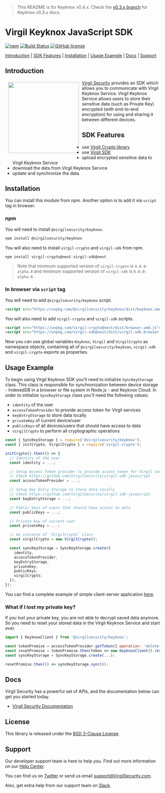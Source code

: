 > This README is for Keyknox v0.4.x. Check the [v0.3.x branch](https://github.com/VirgilSecurity/virgil-keyknox-javascript/tree/v0.3.x) for Keyknox v0.3.x docs.

# Virgil Keyknox JavaScript SDK

[![npm](https://img.shields.io/npm/v/@virgilsecurity/keyknox.svg)](https://www.npmjs.com/package/@virgilsecurity/keyknox)
[![Build Status](https://img.shields.io/travis/VirgilSecurity/virgil-keyknox-javascript.svg)](https://travis-ci.org/VirgilSecurity/virgil-keyknox-javascript)
[![GitHub license](https://img.shields.io/badge/license-BSD%203--Clause-blue.svg)](https://github.com/VirgilSecurity/virgil-keyknox-javascript/blob/master/LICENSE)

[Introduction](#introduction) | [SDK Features](#sdk-features) | [Installation](#installation) | [Usage Example](#usage-example) | [Docs](#docs) | [Support](#support)

## Introduction
<a href="https://developer.virgilsecurity.com/docs"><img width="230px" src="https://cdn.virgilsecurity.com/assets/images/github/logos/virgil-logo-red.png" align="left" hspace="10" vspace="6"></a>[Virgil Security](https://virgilsecurity.com) provides an SDK which allows you to communicate with Virgil Keyknox Service.
Virgil Keyknox Service allows users to store their sensitive data (such as Private Key) encrypted (with end-to-end encryption) for using and sharing it between different devices.

## SDK Features
- use [Virgil Crypto library](https://github.com/VirgilSecurity/virgil-crypto-javascript)
- use [Virgil SDK](https://github.com/VirgilSecurity/virgil-sdk-javascript)
- upload encrypted sensitive data to Virgil Keyknox Service
- download the data from Virgil Keyknox Service
- update and synchronize the data

## Installation
You can install this module from npm. Another option is to add it via `script` tag in browser.

### npm
You will need to install `@virgilsecurity/keyknox`.
```sh
npm install @virgilsecurity/keyknox
```

You will also need to install `virgil-crypto` and `virgil-sdk` from npm.
```sh
npm install virgil-crypto@next virgil-sdk@next
```
> Note that minimum supported version of `virgil-crypto` is `4.0.0-alpha.0` and minimum supported version of `virgil-sdk` is `6.0.0-alpha.0`.

### In browser via `script` tag
You will need to add `@virgilsecurity/keyknox` script.
```html
<script src="https://unpkg.com/@virgilsecurity/keyknox/dist/keyknox.umd.js"></script>
```

You will also need to add `virgil-crypto` and `virgil-sdk` scripts.
```html
<script src="https://unpkg.com/virgil-crypto@next/dist/browser.umd.js"></script>
<script src="https://unpkg.com/virgil-sdk@next/dist/virgil-sdk.browser.umd.js"></script>
```

Now you can use global variables `Keyknox`, `Virgil` and `VirgilCrypto` as namespace objects, containing all of `@virgilsecurity/keyknox`, `virgil-sdk` and `virgil-crypto` exports as properties.

## Usage Example
To begin using Virgil Keyknox SDK you'll need to initialize `SyncKeyStorage` class. This class is responsible for synchronization between device storage - IndexedDB in a browser or file system in Node.js - and Keyknox Cloud. In order to initialize `SyncKeyStorage` class you'll need the following values:
- `identity` of the user
- `accessTokenProvider` to provide access token for Virgil services
- `keyEntryStorage` to store data locally
- `privateKey` of current device/user
- `publicKeys` of all devices/users that should have access to data
- `virgilCrypto` to perform all cryptographic operations

```js
const { SyncKeyStorage } = require('@virgilsecurity/keyknox');
const { initCrypto, VirgilCrypto } = require('virgil-crypto');

initCrypto().then(() => {
  // Identity of the user
  const identity = ...;

  // Setup Access Token provider to provide access token for Virgil services
  // Check https://github.com/VirgilSecurity/virgil-sdk-javascript
  const accessTokenProvider = ...;

  // Setup Key Entry Storage to store data locally
  // Check https://github.com/VirgilSecurity/virgil-sdk-javascript
  const keyEntryStorage = ...;

  // Public keys of users that should have access to data
  const publicKeys = ...;

  // Private key of current user
  const privateKey = ...;

  // An instance of `VirgilCrypto` class
  const virgilCrypto = new VirgilCrypto();

  const syncKeyStorage = SyncKeyStorage.create({
    identity,
    accessTokenProvider,
    keyEntryStorage,
    privateKey,
    publicKeys,
    virgilCrypto,
  });
});
```
You can find a complete example of simple client-server application [here](example).

### What if I lost my private key?

If you lost your private key, you are not able to decrypt saved data anymore. So you need to reset your stored data in the Virgil Keyknox Service and start over.

```js
import { KeyknoxClient } from '@virgilsecurity/keyknox';

const tokenPromise = accessTokenProvider.getToken({ operation: 'delete' });
const resetPromise = tokenPromise.then(token => new KeyknoxClient().resetValue(token.toString()));
const syncKeyStorage = SyncKeyStorage.create(...);

resetPromise.then(() => syncKeyStorage.sync());
```

## Docs
Virgil Security has a powerful set of APIs, and the documentation below can get you started today.

* [Virgil Security Documentation](https://developer.virgilsecurity.com)

## License
This library is released under the [BSD 3-Clause License](LICENSE).

## Support
Our developer support team is here to help you. Find out more information on our [Help Center](https://help.virgilsecurity.com).

You can find us on [Twitter](https://twitter.com/VirgilSecurity) or send us email support@VirgilSecurity.com.

Also, get extra help from our support team on [Slack](https://virgilsecurity.com/join-community).
